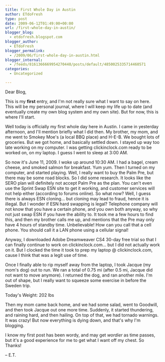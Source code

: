 ```yaml
---
title: First Whole Day in Austin
author: ETdoFresh
type: post
date: 2009-06-12T01:49:00+00:00
url: /first-whole-day-in-austin/
blogger_blog:
  - etdofresh.blogspot.com
blogger_author:
  - ETdoFresh
blogger_permalink:
  - /2009/06/first-whole-day-in-austin.html
blogger_internal:
  - /feeds/8161366669954270448/posts/default/4850025335714460571
categories:
  - Uncategorized

---
```

Dear Blog,

This is my **first** entry, and I'm not really sure what I want to say on here. This will be my personal journal, where I will keep my life up to date (and eventually create my own blog system and my own site). But for now, this is where I'll start.

Well today is officially my first whole day here in Austin. I came in yesterday afternoon, and I'll mention briefly what I did then. My brother, my mom, and me went to Smokey Moe's (a local BBQ place) and H-E-B. We bought lots of groceries. But we got home, and basically settled down. I stayed up way too late working on my computer. I was getting <span>clickinclock</span>.com ready to be worked on, on my laptop. I guess I went to sleep at 3:00 AM.

So now it's June 11, 2009. I woke up around 10:30 AM. I had a bagel, <span>cream</span> cheese, and smoked salmon for breakfast. Yum yum. Then I turned on my computer, and started playing. Well, I really want to buy the Palm <span>Pre</span>, but there may be some road blocks. So I did some research. It looks like the <span>SERO</span> plan will definitely not accept Palm <span>Pre</span> as the plan. You can't even use the Sprint Swap <span>ESN</span> site to get it working, and customer services will not help either (according to forums online). So what now? Well, I guess there is always <span>ESN</span> cloning... but cloning may lead to fraud, hence it is illegal. But I wonder if <span>ESN</span> hard swapping is legal? Telephone company will not know that you have a certain phone, and you own both anyway, so why not just swap <span>ESN</span> if you have the ability to. It took me a few hours to find this, and then my brother calls me up, and mentions that the <span>Pre</span> may only have 4 hours of standby time. Unbelievable! How can you call that a cell phone. You should call it a LAN phone using a cellular signal!

Anyway, I downloaded Adobe <span>Dreamweaver</span> CS4 30-day free trial so that I can finally continue to work on <span>clickinclock</span>.com... but I did not actually work on it. But I clocked the time it took to prep my laptop @ <span>clickinclock</span>.com, cause I think that was a legit use of time.

Once I finally able to rip myself away from the laptop, I took <span>Jacque</span> (my mom's dog) out to run. We ran a total of 0.75 mi (after 0.5 mi, <span>Jacque</span> did not want to move anymore). I returned the dog, and ran another mile. I'm out of shape, but I really want to squeeze some exercise in before the Sweden trip.

Today's Weight: 202 lbs

Then my mom came back home, and we had some salad, went to Goodwill, and then took <span>Jacque</span> out one more time. Suddenly, it started thundering, and raining hard, and then hailing. On top of that, we had tornado warnings. It was crazy! But now everything is dying down, and that's why I'm blogging.

I know my first post has been wordy, and may get _wordier_ as time passes, but it's a good experience for me to get what I want off my chest. So Thanks!

&#8211; E.T.